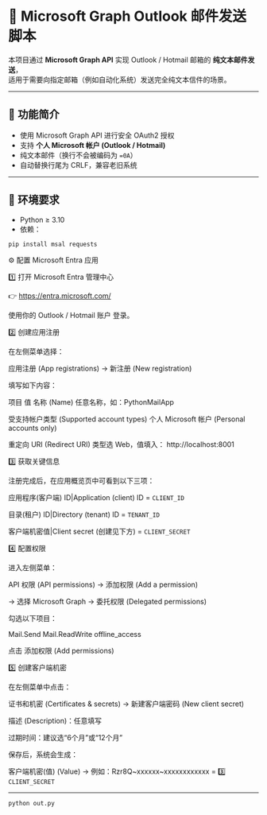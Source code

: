 # 📧 Microsoft Graph Outlook 邮件发送脚本

本项目通过 **Microsoft Graph API** 实现 Outlook / Hotmail 邮箱的 **纯文本邮件发送**，  
适用于需要向指定邮箱（例如自动化系统）发送完全纯文本信件的场景。  

---

## 🚀 功能简介

- 使用 Microsoft Graph API 进行安全 OAuth2 授权  
- 支持 **个人 Microsoft 帐户 (Outlook / Hotmail)**  
- 纯文本邮件（换行不会被编码为 `=0A`）  
- 自动替换行尾为 CRLF，兼容老旧系统

---

## 🧩 环境要求

- Python ≥ 3.10  
- 依赖：
```bash
pip install msal requests
```



⚙️ 配置 Microsoft Entra 应用

1️⃣ 打开 Microsoft Entra 管理中心

👉 https://entra.microsoft.com/

使用你的 Outlook / Hotmail 账户 登录。



2️⃣ 创建应用注册

在左侧菜单选择：

应用注册 (App registrations) → 新注册 (New registration)

填写如下内容：

项目	值
名称 (Name)	任意名称，如：PythonMailApp


受支持帐户类型 (Supported account types)	个人 Microsoft 帐户 (Personal accounts only)


重定向 URI (Redirect URI)	类型选 Web，值填入： http://localhost:8001


3️⃣ 获取关键信息

注册完成后，在应用概览页中可看到以下三项：

应用程序(客户端) ID|Application (client) ID  = `CLIENT_ID`

目录(租户) ID|Directory (tenant) ID         = `TENANT_ID`


客户端机密值|Client secret (创建见下方)      = `CLIENT_SECRET`


4️⃣ 配置权限

进入左侧菜单：

API 权限 (API permissions) → 添加权限 (Add a permission)

→ 选择 Microsoft Graph → 委托权限 (Delegated permissions)

勾选以下项目：

Mail.Send
Mail.ReadWrite
offline_access

点击 添加权限 (Add permissions) 




5️⃣ 创建客户端机密

在左侧菜单中点击：

证书和机密 (Certificates & secrets) → 新建客户端密码 (New client secret)

描述 (Description)：任意填写

过期时间：建议选“6个月”或“12个月”

保存后，系统会生成：

客户端机密(值) (Value) → 例如：Rzr8Q~xxxxxx~xxxxxxxxxxxx  = 3️⃣ `CLIENT_SECRET`

--------------------------------------------------------------------------------------
```bash
python out.py
```
